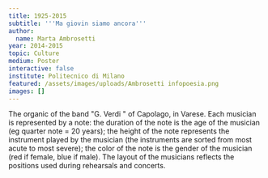 ```yaml
---
title: 1925-2015
subtitle: '''Ma giovin siamo ancora'''
author:
  name: Marta Ambrosetti
year: 2014-2015
topic: Culture
medium: Poster
interactive: false
institute: Politecnico di Milano
featured: /assets/images/uploads/Ambrosetti infopoesia.png
images: []
---
```

The organic of the band "G. Verdi " of Capolago, in Varese. Each musician is represented by a note: the duration of the note is the age of the musician (eg quarter note = 20 years); the height of the note represents the instrument played by the musician (the instruments are sorted from most acute to most severe); the color of the note is the gender of the musician (red if female, blue if male). The layout of the musicians reflects the positions used during rehearsals and concerts.
